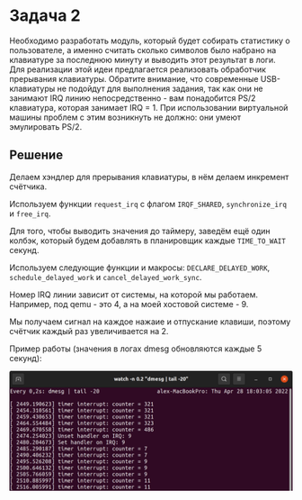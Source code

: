 # Задача 2

Необходимо разработать модуль, который будет собирать статистику о пользователе, а именно считать сколько символов было набрано на клавиатуре за последнюю минуту и выводить этот результат в логи.
Для реализации этой идеи предлагается реализовать обработчик прерывания клавиатуры. Обратите внимание, что современные USB-клавиатуры не подойдут для выполнения задания, так как они не занимают IRQ линию непосредственно - вам понадобится PS/2 клавиатура, которая занимает IRQ = 1. При использовании виртуальной машины проблем с этим возникнуть не должно: они умеют эмулировать PS/2.

## Решение

Делаем хэндлер для прерывания клавиатуры, в нём делаем инкремент счётчика.

Используем функции `request_irq` с флагом `IRQF_SHARED`, `synchronize_irq` и `free_irq`.

Для того, чтобы выводить значения до таймеру, заведём ещё один колбэк, который будем добавлять в планировщик каждые `TIME_TO_WAIT` секунд.

Используем следующие функции и макросы: `DECLARE_DELAYED_WORK`, `schedule_delayed_work` и `cancel_delayed_work_sync`.

Номер IRQ линии зависит от системы, на которой мы работаем. Например, под qemu - это 4, а на моей хостовой системе - 9.

Мы получаем сигнал на каждое нажаие и отпускание клавиши, поэтому счётчик каждый раз увеличивается на 2.

Пример работы (значения в логах dmesg обновляются каждые 5 секунд):

![](img/task_2.png)
